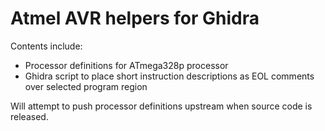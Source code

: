 Atmel AVR helpers for Ghidra
============================

Contents include:
* Processor definitions for ATmega328p processor
* Ghidra script to place short instruction descriptions as EOL comments over
  selected program region

Will attempt to push processor definitions upstream when source code is
released.

